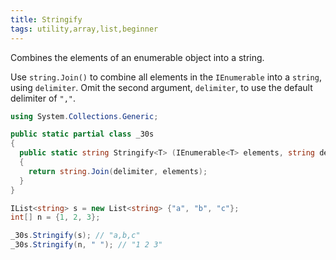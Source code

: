 ```yaml
---
title: Stringify
tags: utility,array,list,beginner
---
```


Combines the elements of an enumerable object into a string.

Use `string.Join()` to combine all elements in the `IEnumerable` into a `string`, using `delimiter`.
Omit the second argument, `delimiter`, to use the default delimiter of `","`.

```csharp
using System.Collections.Generic;

public static partial class _30s 
{
  public static string Stringify<T> (IEnumerable<T> elements, string delimiter = ",") 
  {
    return string.Join(delimiter, elements);
  }
}
```

```csharp
IList<string> s = new List<string> {"a", "b", "c"};
int[] n = {1, 2, 3};

_30s.Stringify(s); // "a,b,c"
_30s.Stringify(n, " "); // "1 2 3"
```
